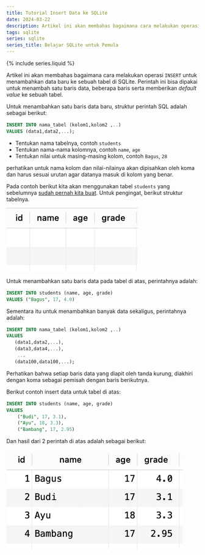 ```yaml
---
title: Tutorial Insert Data ke SQLite
date: 2024-03-22
description: Artikel ini akan membahas bagaimana cara melakukan operasi  `INSERT`  untuk menambahkan data baru ke sebuah tabel di SQLite.
tags: sqlite
series: sqlite
series_title: Belajar SQLite untuk Pemula
---
```


{% include series.liquid %}

Artikel ini akan membahas bagaimana cara melakukan operasi  `INSERT`  untuk menambahkan data baru ke sebuah tabel di SQLite. Perintah ini bisa dipakai untuk menambah satu baris data, beberapa baris serta memberikan  _default value_  ke sebuah tabel.

Untuk menambahkan satu baris data baru, struktur perintah SQL adalah sebagai berikut:

```sql
INSERT INTO nama_tabel (kolom1,kolom2 ,..)
VALUES (data1,data2,...);
```

-   Tentukan nama tabelnya, contoh  `students`
-   Tentukan nama-nama kolomnya, contoh  `name`,  `age`
-   Tentukan nilai untuk masing-masing kolom, contoh  `Bagus`,  `28`

perhatikan untuk nama kolom dan nilai-nilainya akan dipisahkan oleh koma dan harus sesuai urutan agar datanya masuk di kolom yang benar.

Pada contoh berikut kita akan menggunakan tabel  `students`  yang sebelumnya  [sudah pernah kita buat](https://www.baguzzzaji.com/cara-membuat-dan-menghapus-tabel-di-sqlite/). Untuk pengingat, berikut struktur tabelnya.

![](/assets/images/posts/Screenshot-2024-06-14-at-11.35.01.png)

Untuk menambahkan satu baris data pada tabel di atas, perintahnya adalah:

```sql
INSERT INTO students (name, age, grade)
VALUES ("Bagus", 17, 4.0)
```

Sementara itu untuk menambahkan banyak data sekaligus, perintahnya adalah:

```sql
INSERT INTO nama_tabel (kolom1,kolom2 ,..)
VALUES 
   (data1,data2,...),
   (data3,data4,...),
    ...
   (data100,data100,...);
```

Perhatikan bahwa setiap baris data yang diapit oleh tanda kurung, diakhiri dengan koma sebagai pemisah dengan baris berikutnya.

Berikut contoh insert data untuk tabel di atas:

```sql
INSERT INTO students (name, age, grade)
VALUES 
	("Budi", 17, 3.1),
	("Ayu", 18, 3.3),
	("Bambang", 17, 2.95)
```

Dan hasil dari 2 perintah di atas adalah sebagai berikut:

![](/assets/images/posts/Screenshot-2024-06-14-at-11.51.46.png)
